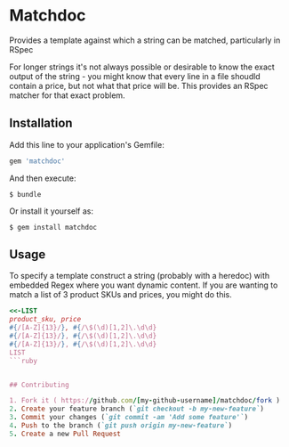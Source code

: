 # Matchdoc

Provides a template against which a string can be matched, particularly in RSpec

For longer strings it's not always possible or desirable to know the exact 
output of the string - you might know that every line in a file shoudld 
contain a price, but not what that price will be.  This provides an RSpec 
matcher for that exact problem.


## Installation

Add this line to your application's Gemfile:

```ruby
gem 'matchdoc'
```

And then execute:

    $ bundle

Or install it yourself as:

    $ gem install matchdoc

## Usage

To specify a template construct a string (probably with a heredoc) with
embedded Regex where you want dynamic content.  If you are wanting to match a
list of 3 product SKUs and prices, you might do this.

```ruby
<<-LIST
product_sku, price
#{/[A-Z]{13}/}, #{/\$(\d)[1,2]\.\d\d}
#{/[A-Z]{13}/}, #{/\$(\d)[1,2]\.\d\d}
#{/[A-Z]{13}/}, #{/\$(\d)[1,2]\.\d\d}
LIST
```ruby


## Contributing

1. Fork it ( https://github.com/[my-github-username]/matchdoc/fork )
2. Create your feature branch (`git checkout -b my-new-feature`)
3. Commit your changes (`git commit -am 'Add some feature'`)
4. Push to the branch (`git push origin my-new-feature`)
5. Create a new Pull Request
